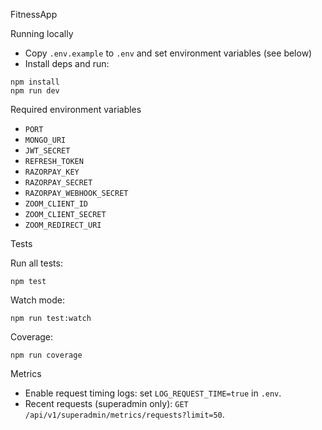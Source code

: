 FitnessApp

Running locally

- Copy `.env.example` to `.env` and set environment variables (see below)
- Install deps and run:
```
npm install
npm run dev
```

Required environment variables

- `PORT`
- `MONGO_URI`
- `JWT_SECRET`
- `REFRESH_TOKEN`
- `RAZORPAY_KEY`
- `RAZORPAY_SECRET`
- `RAZORPAY_WEBHOOK_SECRET`
- `ZOOM_CLIENT_ID`
- `ZOOM_CLIENT_SECRET`
- `ZOOM_REDIRECT_URI`

Tests

Run all tests:
```
npm test
```
Watch mode:
```
npm run test:watch
```
Coverage:
```
npm run coverage
```

Metrics

- Enable request timing logs: set `LOG_REQUEST_TIME=true` in `.env`.
- Recent requests (superadmin only): `GET /api/v1/superadmin/metrics/requests?limit=50`.
